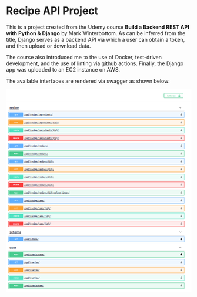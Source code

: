 # Recipe API Project
This is a project created from the Udemy course **Build a Backend REST API with Python & Django** by Mark Winterbottom. 
As can be inferred from the title, Django serves as a backend API via which a user can obtain a token, and then upload or download data.

The course also introduced me to the use of Docker, test-driven development, and the use of linting via github actions. 
Finally, the Django app was uploaded to an EC2 instance on AWS. 

The available interfaces are rendered via swagger as shown below: 

![swagger_of_api.png](swagger_of_api.png)

